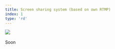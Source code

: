 ```yaml
---
title: Screen sharing system (based on own RTMP)
index: 1
type: 'rd'
---
```


[![](https://img.shields.io/badge/github-808080?style=for-the-badge&logo=github)](https://github.com/milosz08/screen-sharing-system) &nbsp;

Soon
